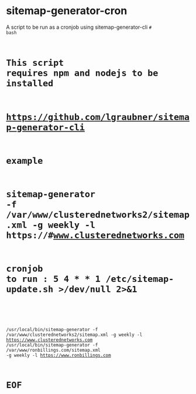 # sitemap-generator-cron
A script to be run as a cronjob using sitemap-generator-cli 
<code># bash
# This script requires npm and nodejs to be installed
# https://github.com/lgraubner/sitemap-generator-cli
# example
# sitemap-generator -f /var/www/clusterednetworks2/sitemap.xml -g weekly -l https://#www.clusterednetworks.com
# cronjob to run : 5 4 * * 1 /etc/sitemap-update.sh >/dev/null 2>&1
#
/usr/local/bin/sitemap-generator -f /var/www/clusterednetworks2/sitemap.xml -g weekly -l https://www.clusterednetworks.com
/usr/local/bin/sitemap-generator -f /var/www/ronbillings.com/sitemap.xml -g weekly -l https://www.ronbillings.com
# EOF
</code>
